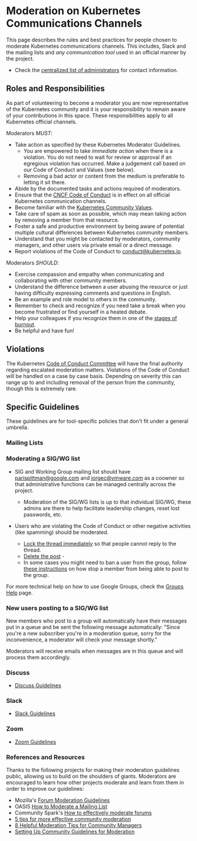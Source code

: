 # Moderation on Kubernetes Communications Channels

This page describes the rules and best practices for people chosen to moderate Kubernetes communications channels. 
This includes, Slack and the mailing lists and _any communication tool_ used in an official manner by the project. 

- Check the [centralized list of administrators](./moderators.md) for contact information.

## Roles and Responsibilities

As part of volunteering to become a moderator you are now representative of the Kubernetes community and it is your responsibility to remain aware of your contributions in this space. 
These responsibilities apply to all Kubernetes official channels. 

Moderators _MUST_:   

- Take action as specified by these Kubernetes Moderator Guidelines.
  - You are empowered to take _immediate action_ when there is a violation. You do not need to wait for review or approval if an egregious violation has occurred. Make a judgement call based on our Code of Conduct and Values (see below). 
  - Removing a bad actor or content from the medium is preferable to letting it sit there. 
- Abide by the documented tasks and actions required of moderators.
- Ensure that the [CNCF Code of Conduct](https://github.com/cncf/foundation/blob/master/code-of-conduct.md) is in effect on all official Kubernetes communication channels.
- Become familiar with the [Kubernetes Community Values](https://github.com/kubernetes/steering/blob/master/values.md).
- Take care of spam as soon as possible, which may mean taking action by removing a member from that resource.
- Foster a safe and productive environment by being aware of potential multiple cultural differences between Kubernetes community members.
- Understand that you might be contacted by moderators, community managers, and other users via private email or a direct message. 
- Report violations of the Code of Conduct to <conduct@kubernetes.io>.

Moderators _SHOULD_: 

- Exercise compassion and empathy when communicating and collaborating with other community members.
- Understand the difference between a user abusing the resource or just having difficulty expressing comments and questions in English.
- Be an example and role model to others in the community.
- Remember to check and recognize if you need take a break when you become frustrated or find yourself in a heated debate.
- Help your colleagues if you recognize them in one of the [stages of burnout](https://opensource.com/business/15/12/avoid-burnout-live-happy).
- Be helpful and have fun! 

## Violations

The Kubernetes [Code of Conduct Committee](https://git.k8s.io/community/committee-code-of-conduct) will have the final authority regarding escalated moderation matters.  Violations of the Code of Conduct will be handled on a case by case basis. Depending on severity this can range up to and including removal of the person from the community, though this is extremely rare.

## Specific Guidelines

These guidelines are for tool-specific policies that don't fit under a general umbrella. 

### Mailing Lists

### Moderating a SIG/WG list

- SIG and Working Group mailing list should have parispittman@google.com and jorgec@vmware.com as a coowner so that administrative functions can be managed centrally across the project.
  - Moderation of the SIG/WG lists is up to that individual SIG/WG, these admins are there to help facilitate leadership changes, reset lost passwords, etc. 

- Users who are violating the Code of Conduct or other negative activities (like spamming) should be moderated.
  - [Lock the thread immediately](https://support.google.com/groups/answer/2466386?hl=en#) so that people cannot reply to the thread.
  - [Delete the post](https://support.google.com/groups/answer/1046523?hl=en) - 
  - In some cases you might need to ban a user from the group, follow [these instructions](https://support.google.com/groups/answer/2646833?hl=en&ref_topic=2458761#) on how stop a member from being able to post to the group. 

For more technical help on how to use Google Groups, check the [Groups Help](https://support.google.com/groups/answer/2466386?hl=en&ref_topic=2458761) page.

### New users posting to a SIG/WG list
New members who post to a group will automatically have their messages put in a queue and be sent the following message automatically: "Since you're a new subscriber you're in a moderation queue, sorry for the inconvenience, a moderator will check your message shortly."

Moderators will receive emails when messages are in this queue and will process them accordingly.

### Discuss

- [Discuss Guidelines](./discuss-guidelines.md)

### Slack

- [Slack Guidelines](./slack-guidelines.md)

### Zoom 

- [Zoom Guidelines](./zoom-guidelines.md)


### References and Resources

Thanks to the following projects for making their moderation guidelines public, allowing us to build on the shoulders of giants.
Moderators are encouraged to learn how other projects moderate and learn from them in order to improve our guidelines:

- Mozilla's [Forum Moderation Guidelines](https://support.mozilla.org/en-US/kb/moderation-guidelines)
- OASIS [How to Moderate a Mailing List](https://www.oasis-open.org/khelp/kmlm/user_help/html/mailing_list_moderation.html)
- Community Spark's [How to effectively moderate forums](http://www.communityspark.com/how-to-effectively-moderate-forums/)
- [5 tips for more effective community moderation](https://www.socialmediatoday.com/social-business/5-tips-more-effective-community-moderation)
- [8 Helpful Moderation Tips for Community Managers](https://sproutsocial.com/insights/tips-community-managers/)
- [Setting Up Community Guidelines for Moderation](https://www.getopensocial.com/blog/community-management/setting-community-guidelines-moderation)
